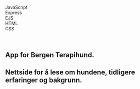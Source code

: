 JavaScript<br>
Express<br>
EJS<br>
HTML<br>
CSS<br>
<br>
<br>
## App for Bergen Terapihund.<br>
## Nettside for å lese om hundene, tidligere erfaringer og bakgrunn.

